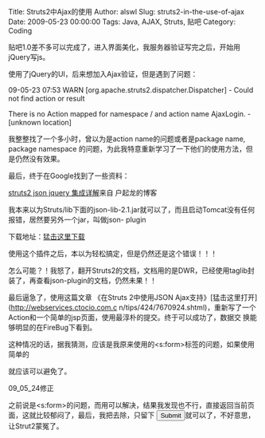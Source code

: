Title: Struts2中Ajax的使用
Author: alswl
Slug: struts2-in-the-use-of-ajax
Date: 2009-05-23 00:00:00
Tags: Java, AJAX, Struts, 贴吧
Category: Coding

贴吧1.0差不多可以完成了，进入界面美化，我服务器验证写完之后，开始用jQuery写js。

使用了jQuery的UI，后来想加入Ajax验证，但是遇到了问题：

09-05-23 07:53 WARN [org.apache.struts2.dispatcher.Dispatcher] - Could not
find action or result

There is no Action mapped for namespace / and action name AjaxLogin. -
[unknown location]

我整整找了一个多小时，曾以为是action name的问题或者是package name, package namespace
的问题，为此我特意重新学习了一下他们的使用方法，但是仍然没有效果。

最后，终于在Google找到了一些资料：

[struts2 json jquery 集成详解](http://huqilong.blog.51cto.com/53638/136802)来自
户起龙的博客

我本来以为Struts/lib下面的json-lib-2.1.jar就可以了，而且启动Tomcat没有任何报错，居然要另外一个jar，叫做json-
plugin

下载地址：[猛击这里下载](http://code.google.com/p/jsonplugin/downloads/list)

使用这个插件之后，本以为轻松搞定，但是仍然还是这个错误！！！

怎么可能？！我怒了，翻开Struts2的文档，文档用的是DWR，已经使用taglib封装了，再查看json-plugin的文档，仍然未果！！

最后逼急了，使用这篇文章 《在Struts 2中使用JSON Ajax支持》[猛击这里打开](http://webservices.ctocio.com.c
n/tips/424/7670924.shtml)，重新写了一个Action和一个简单的jsp页面，使用最淳朴的<submit>提交。终于可以成功了，数据交
换能够明显的在FireBug下看到。

这种情况的话，据我猜测，应该是我原来使用的<s:form>标签的问题，如果使用简单的<form>就应该可以避免了。

09_05_24修正

之前说是<s:form>的问题，而用<form>可以解决，结果我发现<form>也不行，直接返回当前页面，这就比较郁闷了，最后，我把<form>去除，只留下
<input type="submit">就可以了，不好意思，让Strut2蒙冤了。

